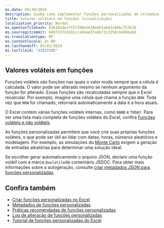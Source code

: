 ```yaml
---
ms.date: 04/30/2019
description: Saiba como implementar funções personalizadas de streaming volátil e offline.
title: Valores voláteis em funções (visualização)
localization_priority: Normal
ms.openlocfilehash: 63618adecff57398e1630e6b5ab43c0dbc753b36
ms.sourcegitcommit: 68872372d181cca5bee37ade73c2250c4a56bab6
ms.translationtype: MT
ms.contentlocale: pt-BR
ms.lasthandoff: 05/01/2019
ms.locfileid: "33527295"
---
```

## <a name="volatile-values-in-functions"></a>Valores voláteis em funções

Funções voláteis são funções nas quais o valor muda sempre que a célula é calculada. O valor pode ser alterado mesmo se nenhum argumento da função for alterado. Essas funções são recalculadas sempre que o Excel recalcular. Por exemplo, imagine uma célula que chame a função `NOW`. Toda vez que `NOW` for chamado, retornará automaticamente a data e a hora atuais.

O Excel contém várias funções voláteis internas, como `RAND` e `TODAY`. Para ver uma lista mais completa de funções voláteis do Excel, confira [Funções voláteis e não voláteis](/office/client-developer/excel/excel-recalculation#volatile-and-non-volatile-functions).

As funções personalizadas permitem que você crie suas próprias funções voláteis, o que pode ser útil ao lidar com datas, horas, números aleatórios e modelagem. Por exemplo, as simulações do [Monte Carlo](https://en.wikipedia.org/wiki/Monte_Carlo_method
) exigem a geração de entradas aleatórias para determinar uma solução ideal.

Se escolher gerar automaticamente o arquivo JSON, declare uma função volátil com a marca `@volatile`de comentário JSDOC. Para obter mais informações sobre a autogeração, consulte [criar metadados JSON para funções personalizadas](custom-functions-json-autogeneration.md).

## <a name="see-also"></a>Confira também

* [Criar funções personalizadas no Excel](custom-functions-overview.md)
* [Metadados de funções personalizadas](custom-functions-json.md)
* [Práticas recomendadas de funções personalizadas](custom-functions-best-practices.md).
* [Log de alteração de funções personalizadas](custom-functions-changelog.md)
* [Tutorial de funções personalizadas do Excel](../tutorials/excel-tutorial-create-custom-functions.md)
